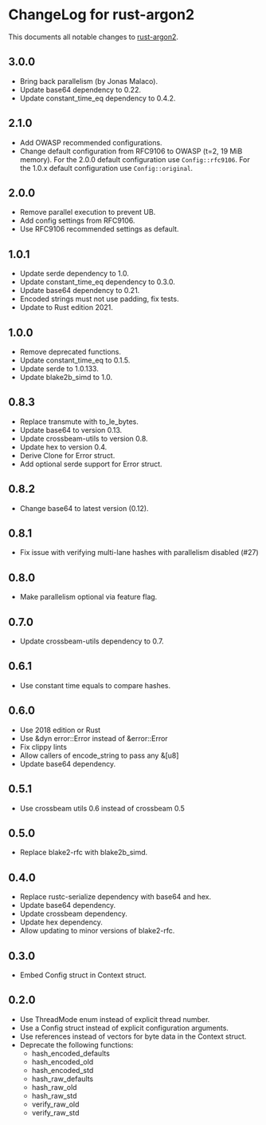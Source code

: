 ChangeLog for rust-argon2
=========================

This documents all notable changes to
[rust-argon2](https://github.com/sru-systems/rust-argon2).

## 3.0.0

- Bring back parallelism (by Jonas Malaco).
- Update base64 dependency to 0.22.
- Update constant_time_eq dependency to 0.4.2.


## 2.1.0

- Add OWASP recommended configurations.
- Change default configuration from RFC9106 to OWASP (t=2, 19 MiB memory). For
  the 2.0.0 default configuration use `Config::rfc9106`. For the 1.0.x default
  configuration use `Config::original`.

## 2.0.0

- Remove parallel execution to prevent UB.
- Add config settings from RFC9106.
- Use RFC9106 recommended settings as default.


## 1.0.1

- Update serde dependency to 1.0.
- Update constant_time_eq dependency to 0.3.0.
- Update base64 dependency to 0.21.
- Encoded strings must not use padding, fix tests.
- Update to Rust edition 2021.


## 1.0.0

- Remove deprecated functions.
- Update constant_time_eq to 0.1.5.
- Update serde to 1.0.133.
- Update blake2b_simd to 1.0.


## 0.8.3

- Replace transmute with to_le_bytes.
- Update base64 to version 0.13.
- Update crossbeam-utils to version 0.8.
- Update hex to version 0.4.
- Derive Clone for Error struct.
- Add optional serde support for Error struct.


## 0.8.2

- Change base64 to latest version (0.12).


## 0.8.1

- Fix issue with verifying multi-lane hashes with parallelism disabled (#27)

## 0.8.0

- Make parallelism optional via feature flag.


## 0.7.0

- Update crossbeam-utils dependency to 0.7.


## 0.6.1

- Use constant time equals to compare hashes.


## 0.6.0

- Use 2018 edition or Rust
- Use &dyn error::Error instead of &error::Error
- Fix clippy lints
- Allow callers of encode_string to pass any &[u8]
- Update base64 dependency.


## 0.5.1

- Use crossbeam utils 0.6 instead of crossbeam 0.5


## 0.5.0

- Replace blake2-rfc with blake2b_simd.


## 0.4.0

- Replace rustc-serialize dependency with base64 and hex.
- Update base64 dependency.
- Update crossbeam dependency.
- Update hex dependency.
- Allow updating to minor versions of blake2-rfc.


## 0.3.0

- Embed Config struct in Context struct.


## 0.2.0

- Use ThreadMode enum instead of explicit thread number.
- Use a Config struct instead of explicit configuration arguments.
- Use references instead of vectors for byte data in the Context struct.
- Deprecate the following functions:
  - hash_encoded_defaults
  - hash_encoded_old
  - hash_encoded_std
  - hash_raw_defaults
  - hash_raw_old
  - hash_raw_std
  - verify_raw_old
  - verify_raw_std
